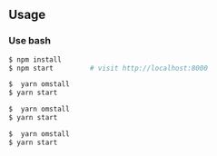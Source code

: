 
## Usage

### Use bash

```bash
$ npm install
$ npm start         # visit http://localhost:8000

```



```bash
$  yarn omstall
$ yarn start
```

```bash
$  yarn omstall
$ yarn start
```

```bash
$  yarn omstall
$ yarn start
```

